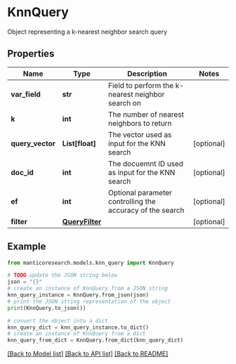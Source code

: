 # KnnQuery

Object representing a k-nearest neighbor search query

## Properties

Name | Type | Description | Notes
------------ | ------------- | ------------- | -------------
**var_field** | **str** | Field to perform the k-nearest neighbor search on | 
**k** | **int** | The number of nearest neighbors to return | 
**query_vector** | **List[float]** | The vector used as input for the KNN search | [optional] 
**doc_id** | **int** | The docuemnt ID used as input for the KNN search | [optional] 
**ef** | **int** | Optional parameter controlling the accuracy of the search | [optional] 
**filter** | [**QueryFilter**](QueryFilter.md) |  | [optional] 

## Example

```python
from manticoresearch.models.knn_query import KnnQuery

# TODO update the JSON string below
json = "{}"
# create an instance of KnnQuery from a JSON string
knn_query_instance = KnnQuery.from_json(json)
# print the JSON string representation of the object
print(KnnQuery.to_json())

# convert the object into a dict
knn_query_dict = knn_query_instance.to_dict()
# create an instance of KnnQuery from a dict
knn_query_from_dict = KnnQuery.from_dict(knn_query_dict)
```
[[Back to Model list]](../README.md#documentation-for-models) [[Back to API list]](../README.md#documentation-for-api-endpoints) [[Back to README]](../README.md)


